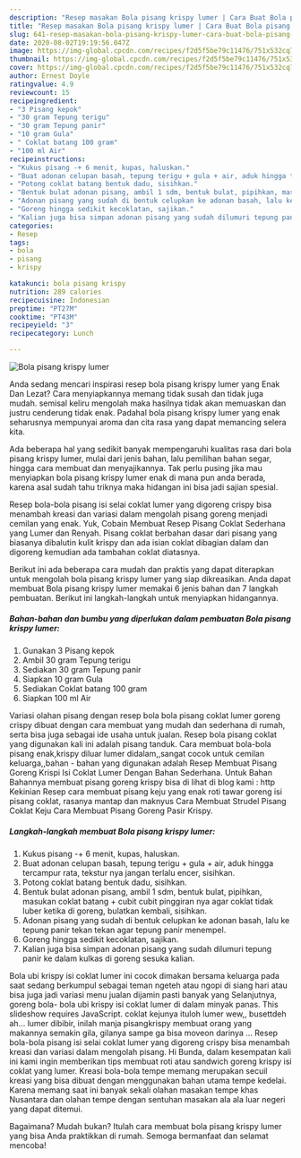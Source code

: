 ```yaml
---
description: "Resep masakan Bola pisang krispy lumer | Cara Buat Bola pisang krispy lumer Yang Enak Dan Mudah"
title: "Resep masakan Bola pisang krispy lumer | Cara Buat Bola pisang krispy lumer Yang Enak Dan Mudah"
slug: 641-resep-masakan-bola-pisang-krispy-lumer-cara-buat-bola-pisang-krispy-lumer-yang-enak-dan-mudah
date: 2020-08-02T19:19:56.047Z
image: https://img-global.cpcdn.com/recipes/f2d5f5be79c11476/751x532cq70/bola-pisang-krispy-lumer-foto-resep-utama.jpg
thumbnail: https://img-global.cpcdn.com/recipes/f2d5f5be79c11476/751x532cq70/bola-pisang-krispy-lumer-foto-resep-utama.jpg
cover: https://img-global.cpcdn.com/recipes/f2d5f5be79c11476/751x532cq70/bola-pisang-krispy-lumer-foto-resep-utama.jpg
author: Ernest Doyle
ratingvalue: 4.9
reviewcount: 15
recipeingredient:
- "3 Pisang kepok"
- "30 gram Tepung terigu"
- "30 gram Tepung panir"
- "10 gram Gula"
- " Coklat batang 100 gram"
- "100 ml Air"
recipeinstructions:
- "Kukus pisang -+ 6 menit, kupas, haluskan."
- "Buat adonan celupan basah, tepung terigu + gula + air, aduk hingga tercampur rata, tekstur nya jangan terlalu encer, sisihkan."
- "Potong coklat batang bentuk dadu, sisihkan."
- "Bentuk bulat adonan pisang, ambil 1 sdm, bentuk bulat, pipihkan, masukan coklat batang + cubit cubit pinggiran nya agar coklat tidak luber ketika di goreng, bulatkan kembali, sisihkan."
- "Adonan pisang yang sudah di bentuk celupkan ke adonan basah, lalu ke tepung panir tekan tekan agar tepung panir menempel."
- "Goreng hingga sedikit kecoklatan, sajikan."
- "Kalian juga bisa simpan adonan pisang yang sudah dilumuri tepung panir ke dalam kulkas di goreng sesuka kalian."
categories:
- Resep
tags:
- bola
- pisang
- krispy

katakunci: bola pisang krispy 
nutrition: 289 calories
recipecuisine: Indonesian
preptime: "PT27M"
cooktime: "PT43M"
recipeyield: "3"
recipecategory: Lunch

---
```



![Bola pisang krispy lumer](https://img-global.cpcdn.com/recipes/f2d5f5be79c11476/751x532cq70/bola-pisang-krispy-lumer-foto-resep-utama.jpg)

Anda sedang mencari inspirasi resep bola pisang krispy lumer yang Enak Dan Lezat? Cara menyiapkannya memang tidak susah dan tidak juga mudah. semisal keliru mengolah maka hasilnya tidak akan memuaskan dan justru cenderung tidak enak. Padahal bola pisang krispy lumer yang enak seharusnya mempunyai aroma dan cita rasa yang dapat memancing selera kita.

Ada beberapa hal yang sedikit banyak mempengaruhi kualitas rasa dari bola pisang krispy lumer, mulai dari jenis bahan, lalu pemilihan bahan segar, hingga cara membuat dan menyajikannya. Tak perlu pusing jika mau menyiapkan bola pisang krispy lumer enak di mana pun anda berada, karena asal sudah tahu triknya maka hidangan ini bisa jadi sajian spesial.

Resep bola-bola pisang isi selai coklat lumer yang digoreng crispy bisa menambah kreasi dan variasi dalam mengolah pisang goreng menjadi cemilan yang enak. Yuk, Cobain Membuat Resep Pisang Coklat Sederhana yang Lumer dan Renyah. Pisang coklat berbahan dasar dari pisang yang biasanya dibalutin kulit krispy dan ada isian coklat dibagian dalam dan digoreng kemudian ada tambahan coklat diatasnya.


Berikut ini ada beberapa cara mudah dan praktis yang dapat diterapkan untuk mengolah bola pisang krispy lumer yang siap dikreasikan. Anda dapat membuat Bola pisang krispy lumer memakai 6 jenis bahan dan 7 langkah pembuatan. Berikut ini langkah-langkah untuk menyiapkan hidangannya.

<!--inarticleads1-->

##### Bahan-bahan dan bumbu yang diperlukan dalam pembuatan Bola pisang krispy lumer:

1. Gunakan 3 Pisang kepok
1. Ambil 30 gram Tepung terigu
1. Sediakan 30 gram Tepung panir
1. Siapkan 10 gram Gula
1. Sediakan  Coklat batang 100 gram
1. Siapkan 100 ml Air


Variasi olahan pisang dengan resep bola bola pisang coklat lumer goreng crispy dibuat dengan cara membuat yang mudah dan sederhana di rumah, serta bisa juga sebagai ide usaha untuk jualan. Resep bola pisang coklat yang digunakan kali ini adalah pisang tanduk. Cara membuat bola-bola pisang enak,krispy diluar lumer didalam,,sangat cocok untuk cemilan keluarga,,bahan - bahan yang digunakan adalah  Resep Membuat Pisang Goreng Krispi Isi Coklat Lumer Dengan Bahan Sederhana. Untuk Bahan Bahannya membuat pisang goreng krispy bisa di lihat di blog kami : http Kekinian Resep cara membuat pisang keju yang enak roti tawar goreng isi pisang coklat, rasanya mantap dan maknyus Cara Membuat Strudel Pisang Coklat Keju Cara Membuat Pisang Goreng Pasir Krispy. 

<!--inarticleads2-->

##### Langkah-langkah membuat Bola pisang krispy lumer:

1. Kukus pisang -+ 6 menit, kupas, haluskan.
1. Buat adonan celupan basah, tepung terigu + gula + air, aduk hingga tercampur rata, tekstur nya jangan terlalu encer, sisihkan.
1. Potong coklat batang bentuk dadu, sisihkan.
1. Bentuk bulat adonan pisang, ambil 1 sdm, bentuk bulat, pipihkan, masukan coklat batang + cubit cubit pinggiran nya agar coklat tidak luber ketika di goreng, bulatkan kembali, sisihkan.
1. Adonan pisang yang sudah di bentuk celupkan ke adonan basah, lalu ke tepung panir tekan tekan agar tepung panir menempel.
1. Goreng hingga sedikit kecoklatan, sajikan.
1. Kalian juga bisa simpan adonan pisang yang sudah dilumuri tepung panir ke dalam kulkas di goreng sesuka kalian.


Bola ubi krispy isi coklat lumer ini cocok dimakan bersama keluarga pada saat sedang berkumpul sebagai teman ngeteh atau ngopi di siang hari atau bisa juga jadi variasi menu jualan dijamin pasti banyak yang Selanjutnya, goreng bola- bola ubi krispy isi coklat lumer di dalam minyak panas. This slideshow requires JavaScript. coklat kejunya ituloh lumer wew,, busettdeh ah… lumer dibibir, inilah manja pisangkrispy membuat orang yang makannya semakin gila, gilanya sampe ga bisa moveon darinya … Resep bola-bola pisang isi selai coklat lumer yang digoreng crispy bisa menambah kreasi dan variasi dalam mengolah pisang. Hi Bunda, dalam kesempatan kali ini kami ingin memberikan tips membuat roti atau sandwich goreng krispy isi coklat yang lumer. Kreasi bola-bola tempe memang merupakan secuil kreasi yang bisa dibuat dengan menggunakan bahan utama tempe kedelai. Karena memang saat ini banyak sekali olahan masakan tempe khas Nusantara dan olahan tempe dengan sentuhan masakan ala ala luar negeri yang dapat ditemui. 

Bagaimana? Mudah bukan? Itulah cara membuat bola pisang krispy lumer yang bisa Anda praktikkan di rumah. Semoga bermanfaat dan selamat mencoba!
